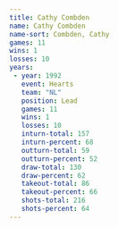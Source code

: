 ```yaml
---
title: Cathy Combden
name: Cathy Combden
name-sort: Combden, Cathy
games: 11
wins: 1
losses: 10
years:
 - year: 1992
   event: Hearts
   team: "NL"
   position: Lead
   games: 11
   wins: 1
   losses: 10
   inturn-total: 157
   inturn-percent: 68
   outturn-total: 59
   outturn-percent: 52
   draw-total: 130
   draw-percent: 62
   takeout-total: 86
   takeout-percent: 66
   shots-total: 216
   shots-percent: 64
---
```

